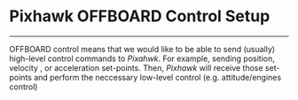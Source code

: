 # Pixhawk OFFBOARD Control Setup



---

OFFBOARD control means that we would like to be able to send (usually) high-level control commands to *Pixahwk*. For example, sending position, velocity , or acceleration set-points. Then, *Pixhawk* will receive those set-points and perform the neccessary low-level control (e.g. attitude/engines control)